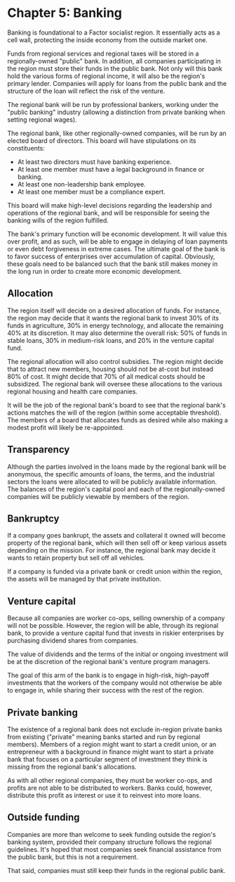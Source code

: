 # Chapter 5: Banking

Banking is foundational to a Factor socialist region. It essentially acts as a cell wall, protecting the inside economy from the outside market one.

Funds from regional services and regional taxes will be stored in a regionally-owned "public" bank. In addition, all companies participating in the region must store their funds in the public bank. Not only will this bank hold the various forms of regional income, it will also be the region's primary lender. Companies will apply for loans from the public bank and the structure of the loan will reflect the risk of the venture.

The regional bank will be run by professional bankers, working under the "public banking" industry (allowing a distinction from private banking when setting regional wages).

The regional bank, like other regionally-owned companies, will be run by an elected board of directors. This board will have stipulations on its constituents:

- At least two directors must have banking experience.
- At least one member must have a legal background in finance or banking.
- At least one non-leadership bank employee.
- At least one member must be a compliance expert.

This board will make high-level decisions regarding the leadership and operations of the regional bank, and will be responsible for seeing the banking wills of the region fulfilled.

The bank's primary function will be economic development. It will value this over profit, and as such, will be able to engage in delaying of loan payments or even debt forgiveness in extreme cases. The ultimate goal of the bank is to favor success of enterprises over accumulation of capital. Obviously, these goals need to be balanced such that the bank still makes money in the long run in order to create more economic development.

## Allocation

The region itself will decide on a desired allocation of funds. For instance, the region may decide that it wants the regional bank to invest 30% of its funds in agriculture, 30% in energy technology, and allocate the remaining 40% at its discretion. It may also determine the overall risk: 50% of funds in stable loans, 30% in medium-risk loans, and 20% in the venture capital fund.

The regional allocation will also control subsidies. The region might decide that to attract new members, housing should not be at-cost but instead 80% of cost. It might decide that 70% of all medical costs should be subsidized. The regional bank will oversee these allocations to the various regional housing and health care companies.

It will be the job of the regional bank's board to see that the regional bank's actions matches the will of the region (within some acceptable threshold). The members of a board that allocates funds as desired while also making a modest profit will likely be re-appointed.

## Transparency

Although the parties involved in the loans made by the regional bank will be anonymous, the specific amounts of loans, the terms, and the industrial sectors the loans were allocated to will be publicly available information. The balances of the region's capital pool and each of the regionally-owned companies will be publicly viewable by members of the region.

## Bankruptcy

If a company goes bankrupt, the assets and collateral it owned will become property of the regional bank, which will then sell off or keep various assets depending on the mission. For instance, the regional bank may decide it wants to retain property but sell off all vehicles.

If a company is funded via a private bank or credit union within the region, the assets will be managed by that private institution.

## Venture capital

Because all companies are worker co-ops, selling ownership of a company will not be possible. However, the region will be able, through its regional bank, to provide a venture capital fund that invests in riskier enterprises by purchasing dividend shares from companies.

The value of dividends and the terms of the initial or ongoing investment will be at the discretion of the regional bank's venture program managers.

The goal of this arm of the bank is to engage in high-risk, high-payoff investments that the workers of the company would not otherwise be able to engage in, while sharing their success with the rest of the region.

## Private banking

The existence of a regional bank does not exclude in-region private banks from existing ("private" meaning banks started and run by regional members). Members of a region might want to start a credit union, or an entrepreneur with a background in finance might want to start a private bank that focuses on a particular segment of investment they think is missing from the regional bank's allocations.

As with all other regional companies, they must be worker co-ops, and profits are not able to be distributed to workers. Banks could, however, distribute this profit as interest or use it to reinvest into more loans.

## Outside funding

Companies are more than welcome to seek funding outside the region's banking system, provided their company structure follows the regional guidelines. It's hoped that most companies seek financial assistance from the public bank, but this is not a requirement.

That said, companies must still keep their funds in the regional public bank.

